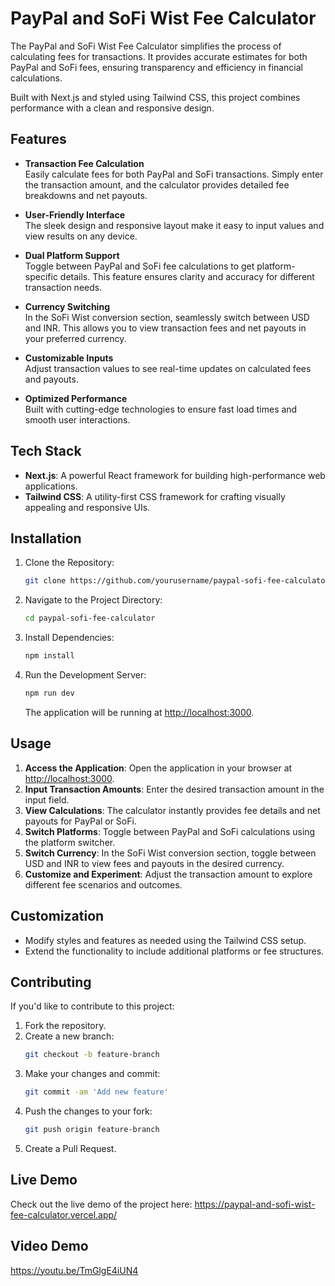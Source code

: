 # PayPal and SoFi Wist Fee Calculator

The PayPal and SoFi Wist Fee Calculator simplifies the process of calculating fees for transactions. It provides accurate estimates for both PayPal and SoFi fees, ensuring transparency and efficiency in financial calculations.

Built with Next.js and styled using Tailwind CSS, this project combines performance with a clean and responsive design.

## Features

- **Transaction Fee Calculation**  
  Easily calculate fees for both PayPal and SoFi transactions. Simply enter the transaction amount, and the calculator provides detailed fee breakdowns and net payouts.

- **User-Friendly Interface**  
  The sleek design and responsive layout make it easy to input values and view results on any device.

- **Dual Platform Support**  
  Toggle between PayPal and SoFi fee calculations to get platform-specific details. This feature ensures clarity and accuracy for different transaction needs.

- **Currency Switching**  
  In the SoFi Wist conversion section, seamlessly switch between USD and INR. This allows you to view transaction fees and net payouts in your preferred currency.

- **Customizable Inputs**  
  Adjust transaction values to see real-time updates on calculated fees and payouts.

- **Optimized Performance**  
  Built with cutting-edge technologies to ensure fast load times and smooth user interactions.

## Tech Stack

- **Next.js**: A powerful React framework for building high-performance web applications.
- **Tailwind CSS**: A utility-first CSS framework for crafting visually appealing and responsive UIs.

## Installation

1. Clone the Repository:
    ```bash
    git clone https://github.com/yourusername/paypal-sofi-fee-calculator.git
    ```

2. Navigate to the Project Directory:
    ```bash
    cd paypal-sofi-fee-calculator
    ```

3. Install Dependencies:
    ```bash
    npm install
    ```

4. Run the Development Server:
    ```bash
    npm run dev
    ```

    The application will be running at [http://localhost:3000](http://localhost:3000).

## Usage

1. **Access the Application**: Open the application in your browser at [http://localhost:3000](http://localhost:3000).  
2. **Input Transaction Amounts**: Enter the desired transaction amount in the input field.  
3. **View Calculations**: The calculator instantly provides fee details and net payouts for PayPal or SoFi.  
4. **Switch Platforms**: Toggle between PayPal and SoFi calculations using the platform switcher.  
5. **Switch Currency**: In the SoFi Wist conversion section, toggle between USD and INR to view fees and payouts in the desired currency.  
6. **Customize and Experiment**: Adjust the transaction amount to explore different fee scenarios and outcomes.

## Customization

- Modify styles and features as needed using the Tailwind CSS setup.
- Extend the functionality to include additional platforms or fee structures.

## Contributing

If you'd like to contribute to this project:

1. Fork the repository.
2. Create a new branch:
    ```bash
    git checkout -b feature-branch
    ```
3. Make your changes and commit:
    ```bash
    git commit -am 'Add new feature'
    ```
4. Push the changes to your fork:
    ```bash
    git push origin feature-branch
    ```
5. Create a Pull Request.

## Live Demo

Check out the live demo of the project here: https://paypal-and-sofi-wist-fee-calculator.vercel.app/

## Video Demo

https://youtu.be/TmGlgE4iUN4
